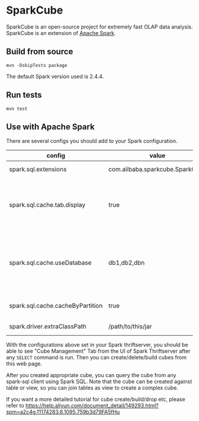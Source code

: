 # SparkCube

SparkCube is an open-source project for extremely fast OLAP data analysis. SparkCube is an extension of [Apache Spark](http://spark.apache.org).

## Build from source

```
mvn -DskipTests package
```

The default Spark version used is 2.4.4.

## Run tests

```
mvn test
```

## Use with Apache Spark

There are several configs you should add to your Spark configuration.

| config | value | comment |  |
| ---- | ---- | ---- | ---- |
| spark.sql.extensions | com.alibaba.sparkcube.SparkCube |Add extension |Required|
| spark.sql.cache.tab.display | true | To show web UI in the certain application, typically Spark Thriftserver. |Required|
| spark.sql.cache.useDatabase | db1,db2,dbn | Different database names are separated by commas to store your view and cube|Required|
| spark.sql.cache.cacheByPartition | true | To store cache by partition|Optional|
| spark.driver.extraClassPath |  /path/to/this/jar | For web UI resources. |Required|

With the configurations above set in your Spark thriftserver, you should be able to see "Cube Management" Tab from the UI of Spark Thriftserver after any `SELECT` command is run. Then you can create/delete/build cubes from this web page.

After you created appropriate cube, you can query the cube from any spark-sql client using Spark SQL. Note that the cube can be created against table or view, so you can join tables as view to create a complex cube.

If you want a more detailed tutorial for cube create/build/drop etc, please refer to
https://help.aliyun.com/document_detail/149293.html?spm=a2c4g.11174283.6.1095.759b3d79FA5fHu
